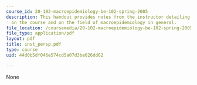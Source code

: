 ```yaml
---
course_id: 20-102-macroepidemiology-be-102-spring-2005
description: This handout provides notes from the instructor detailing his perspective
  on the course and on the field of macroepidemiology in general.
file_location: /coursemedia/20-102-macroepidemiology-be-102-spring-2005/44d0b5df046e574cd5a07d3be026dd62_inst_persp.pdf
file_type: application/pdf
layout: pdf
title: inst_persp.pdf
type: course
uid: 44d0b5df046e574cd5a07d3be026dd62

---
```

None